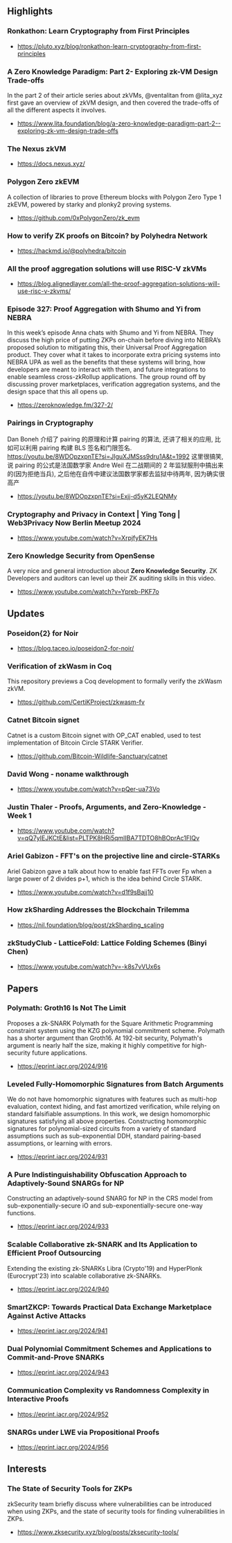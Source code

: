 ## Highlights

### Ronkathon: Learn Cryptography from First Principles
- <https://pluto.xyz/blog/ronkathon-learn-cryptography-from-first-principles>
### A Zero Knowledge Paradigm: Part 2- Exploring zk-VM Design Trade-offs
In the part 2 of their article series about zkVMs, @ventalitan from @lita_xyz
 first gave an overview of zkVM design, and then covered the trade-offs of all the different aspects it involves.
- <https://www.lita.foundation/blog/a-zero-knowledge-paradigm-part-2--exploring-zk-vm-design-trade-offs>

### The Nexus zkVM
- <https://docs.nexus.xyz/>

### Polygon Zero zkEVM
A collection of libraries to prove Ethereum blocks with Polygon Zero Type 1 zkEVM, powered by starky and plonky2 proving systems.
- <https://github.com/0xPolygonZero/zk_evm>
### How to verify ZK proofs on Bitcoin? by Polyhedra Network
- <https://hackmd.io/@polyhedra/bitcoin>
### All the proof aggregation solutions will use RISC-V zkVMs

- <https://blog.alignedlayer.com/all-the-proof-aggregation-solutions-will-use-risc-v-zkvms/>

### Episode 327: Proof Aggregation with Shumo and Yi from NEBRA
In this week’s episode Anna chats with Shumo and Yi from NEBRA. They discuss the high price of putting ZKPs on-chain before diving into NEBRA’s proposed solution to mitigating this, their Universal Proof Aggregation product. They cover what it takes to incorporate extra pricing systems into NEBRA UPA as well as the benefits that these systems will bring, how developers are meant to interact with them, and future integrations to enable seamless cross-zkRollup applications. The group round off by discussing prover marketplaces, verification aggregation systems, and the design space that this all opens up.
- <https://zeroknowledge.fm/327-2/>

### Pairings in Cryptography
Dan Boneh 介绍了 pairing 的原理和计算 pairing 的算法, 还讲了相关的应用, 比如可以利用 pairing 构建 BLS 签名和门限签名. <https://youtu.be/8WDOpzxpnTE?si=JIguXJMSss9dru1A&t=1992> 这里很搞笑, 说 pairing 的公式是法国数学家 Andre Weil 在二战期间的 2 年监狱服刑中搞出来的(因为拒绝当兵), 之后他在自传中建议法国数学家都去监狱中待两年, 因为确实很高产
- <https://youtu.be/8WDOpzxpnTE?si=Exjj-d5yK2LEQNMy>

###  Cryptography and Privacy in Context | Ying Tong | Web3Privacy Now Berlin Meetup 2024
- <https://www.youtube.com/watch?v=XrpjfyEK7Hs>

### Zero Knowledge Security from OpenSense
A very nice and general introduction about **Zero Knowledge Security**. ZK Developers and auditors can level up their ZK auditing skills in this video.

- <https://www.youtube.com/watch?v=Ypreb-PKF7o>


## Updates
### Poseidon{2} for Noir

- <https://blog.taceo.io/poseidon2-for-noir/>

### Verification of zkWasm in Coq
This repository previews a Coq development to formally verify the zkWasm zkVM.
- <https://github.com/CertiKProject/zkwasm-fv>

### Catnet Bitcoin signet
Catnet is a custom Bitcoin signet with OP_CAT enabled, used to test implementation of Bitcoin Circle STARK Verifier.
- <https://github.com/Bitcoin-Wildlife-Sanctuary/catnet>

### David Wong - noname walkthrough
- <https://www.youtube.com/watch?v=pQer-ua73Vo>

### Justin Thaler - Proofs, Arguments, and Zero-Knowledge - Week 1 
- <https://www.youtube.com/watch?v=qQ7yIEJKCtE&list=PLTPK8HRi5qmlIBA7TDTO8hBOprAc1FIQv>

### Ariel Gabizon - FFT's on the projective line and circle-STARKs
Ariel Gabizon gave a talk about how to enable fast FFTs over Fp when a large power of 2 divides p+1, which is the idea behind Circle STARK.
- <https://www.youtube.com/watch?v=d1f9sBajj10>

### How zkSharding Addresses the Blockchain Trilemma
- <https://nil.foundation/blog/post/zkSharding_scaling>

### zkStudyClub - LatticeFold: Lattice Folding Schemes (Binyi Chen)
- <https://www.youtube.com/watch?v=-k8s7vVUx6s>

## Papers
### Polymath: Groth16 Is Not The Limit
Proposes a zk-SNARK Polymath for the Square Arithmetic Programming constraint system using the KZG polynomial commitment scheme.  Polymath has a shorter argument than Groth16.  At 192-bit security, Polymath's argument is nearly half the size, making it highly competitive for high-security future applications.
- <https://eprint.iacr.org/2024/916>

### Leveled Fully-Homomorphic Signatures from Batch Arguments
We do not have homomorphic signatures with features such as multi-hop evaluation, context hiding, and fast amortized verification, while relying on standard falsifiable assumptions. In this work, we design homomorphic signatures satisfying all above properties. Constructing homomorphic signatures for polynomial-sized circuits from a variety of standard assumptions such as sub-exponential DDH, standard pairing-based assumptions, or learning with errors.
- <https://eprint.iacr.org/2024/931>

### A Pure Indistinguishability Obfuscation Approach to Adaptively-Sound SNARGs for NP
Constructing an adaptively-sound SNARG for NP in the CRS model from sub-exponentially-secure iO and sub-exponentially-secure one-way functions.
- <https://eprint.iacr.org/2024/933>

### Scalable Collaborative zk-SNARK and Its Application to Efficient Proof Outsourcing
Extending the existing zk-SNARKs Libra (Crypto'19) and HyperPlonk (Eurocrypt'23) into scalable collaborative zk-SNARKs.
- <https://eprint.iacr.org/2024/940>

### SmartZKCP: Towards Practical Data Exchange Marketplace Against Active Attacks
- <https://eprint.iacr.org/2024/941>

### Dual Polynomial Commitment Schemes and Applications to Commit-and-Prove SNARKs
- <https://eprint.iacr.org/2024/943>

### Communication Complexity vs Randomness Complexity in Interactive Proofs
- <https://eprint.iacr.org/2024/952>

### SNARGs under LWE via Propositional Proofs
- <https://eprint.iacr.org/2024/956>

## Interests

### The State of Security Tools for ZKPs

zkSecurity team briefly discuss where vulnerabilities can be introduced when using ZKPs, and the state of security tools for finding vulnerabilities in ZKPs.
- <https://www.zksecurity.xyz/blog/posts/zksecurity-tools/>
